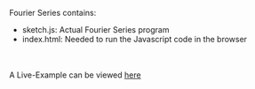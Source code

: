 Fourier Series contains:
- sketch.js: Actual Fourier Series program
- index.html: Needed to run the Javascript code in the browser

<br></br>
A Live-Example can be viewed [here](https://BambooFlower.github.io/Math-Scripts/#fourier)


